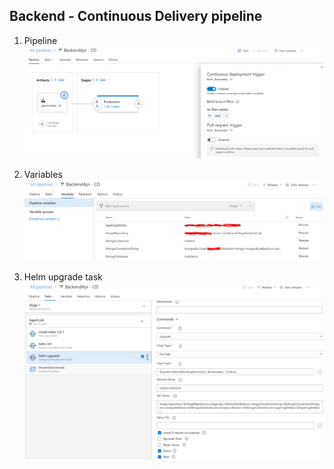 ## Backend - Continuous Delivery pipeline

1. Pipeline
![image](images/backend-cd-pipeline.PNG)

2. Variables
![image](images/backend-cd-variables.PNG)

3. Helm upgrade task
![image](images/backend-cd-tasks-upgrade.PNG)

